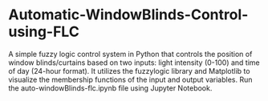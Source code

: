 # Automatic-WindowBlinds-Control-using-FLC

A simple fuzzy logic control system in Python that controls the position of window blinds/curtains based on two inputs: light intensity (0-100) and time of day (24-hour format). It utilizes the fuzzylogic library and Matplotlib to visualize the membership functions of the input and output variables. Run the auto-windowBlinds-flc.ipynb file using Jupyter Notebook.
